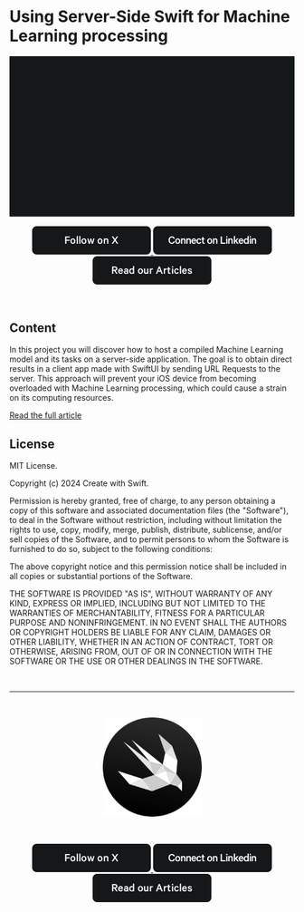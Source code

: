 # Using Server-Side Swift for Machine Learning processing

<p align="center">
    <img src="resources/CreatewithSwift-Hero.gif" alt="Ignite logo" />
</p>


<p align="center">
	<a href="https://twitter.com/createwithswift" target="_blank">
		<img src="resources/createwithswift-followonx.png" />
	</a>
	<a href="https://www.linkedin.com/company/create-with-swift/" target="_blank">
		<img src="resources/createwithswift-linkedin.png" />
	</a>
	<a href="https://www.createwithswift.com" target="_blank">
		<img src="resources/createwithswift-articles.png" />
	</a>
</p>

<br />

## Content

In this project you will discover how to host a compiled Machine Learning model and its tasks on a server-side application. The goal is to obtain direct results in a client app made with SwiftUI by sending URL Requests to the server. This approach will prevent your iOS device from becoming overloaded with Machine Learning processing, which could cause a strain on its computing resources.

[Read the full article](www.createwithswift.com/using-server-side-swift-for-machine-learning-processing)


## License

MIT License.

Copyright (c) 2024 Create with Swift.

Permission is hereby granted, free of charge, to any person obtaining a copy
of this software and associated documentation files (the "Software"), to deal
in the Software without restriction, including without limitation the rights
to use, copy, modify, merge, publish, distribute, sublicense, and/or sell
copies of the Software, and to permit persons to whom the Software is
furnished to do so, subject to the following conditions:

The above copyright notice and this permission notice shall be included in all
copies or substantial portions of the Software.

THE SOFTWARE IS PROVIDED "AS IS", WITHOUT WARRANTY OF ANY KIND, EXPRESS OR
IMPLIED, INCLUDING BUT NOT LIMITED TO THE WARRANTIES OF MERCHANTABILITY,
FITNESS FOR A PARTICULAR PURPOSE AND NONINFRINGEMENT. IN NO EVENT SHALL THE
AUTHORS OR COPYRIGHT HOLDERS BE LIABLE FOR ANY CLAIM, DAMAGES OR OTHER
LIABILITY, WHETHER IN AN ACTION OF CONTRACT, TORT OR OTHERWISE, ARISING FROM,
OUT OF OR IN CONNECTION WITH THE SOFTWARE OR THE USE OR OTHER DEALINGS IN THE
SOFTWARE.

<br />

---

<p align="center">&nbsp;</p>

<p align="center">
    <a href="https://www.createwithswift.com">
    <img src="resources/createwithswift_icon_circle.png" alt="Create With Swift Logo" height="175" />
    </a>

</p>

<br />

<p align="center">
	<a href="https://twitter.com/createwithswift" target="_blank">
		<img src="resources/createwithswift-followonx.png" />
	</a>
	<a href="https://www.linkedin.com/company/create-with-swift/" target="_blank">
		<img src="resources/createwithswift-linkedin.png" />
	</a>
	<a href="https://www.createwithswift.com" target="_blank">
		<img src="resources/createwithswift-articles.png" />
	</a>
</p>

<br />
